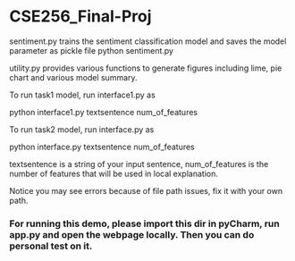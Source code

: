 # CSE256_Final-Proj

sentiment.py trains the sentiment classification model and saves the model parameter as pickle file
python sentiment.py

utility.py provides various functions to generate figures including lime, pie chart and various model summary.

To run task1 model, run interface1.py as

python interface1.py textsentence num_of_features

To run task2 model, run interface.py as

python interface.py textsentence num_of_features

textsentence is a string of your input sentence, num_of_features is the number of features that will be used in local explanation.

Notice you may see errors because of file path issues, fix it with your own path.


### For running this demo, please import this dir in pyCharm, run app.py and open the webpage locally. Then you can do personal test on it.

